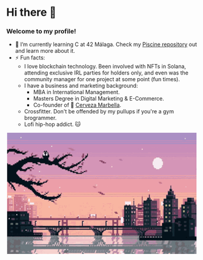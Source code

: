 # Hi there 👋

### Welcome to my profile!

- 🌱 I’m currently learning C at 42 Málaga. Check my [Piscine repository](https://github.com/IggyNP/42-Piscine-C) out and learn more about it.
- ⚡ Fun facts:
  - I love blockchain technology. Been involved with NFTs in Solana, attending exclusive IRL parties for holders only, 
  and even was the community manager for one project at some point (fun times).
  - I have a business and marketing background:
     - MBA in International Management.
     - Masters Degree in Digital Marketing & E-Commerce.
     - Co-founder of 🍻 [Cerveza Marbella](https://www.instagram.com/cervezamarbella/).
  - Crossfitter. Don't be offended by my pullups if you're a gym brogrammer.
  - Lofi hip-hop addict. 🐱
  
<p align="center" > 
 <img width="500" height="320" src="https://github.com/IggyNP/IggyNP/blob/main/ciudad.gif" >
 </p>
